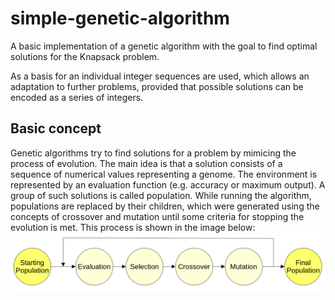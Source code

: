 # simple-genetic-algorithm
A basic implementation of a genetic algorithm with the goal to find optimal solutions for the Knapsack problem.

As a basis for an individual integer sequences are used, which allows an adaptation to further problems, provided that possible solutions can be encoded as a series of integers.

## Basic concept
Genetic algorithms try to find solutions for a problem by mimicing the process of evolution. The main idea is that a solution consists of a sequence of numerical values representing a genome. The environment is represented by an evaluation function (e.g. accuracy or maximum output). A group of such solutions is called population. While running the algorithm, populations are replaced by their children, which were generated using the concepts of crossover and mutation until some criteria for stopping the evolution is met. This process is shown in the image below:
![](images/genetic_algorithm.png)